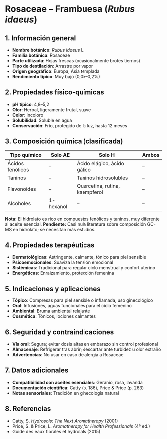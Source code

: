 # Rosaceae – Frambuesa (*Rubus idaeus*)

## 1. Información general
- **Nombre botánico**: *Rubus idaeus* L.
- **Familia botánica**: Rosaceae
- **Parte utilizada**: Hojas frescas (ocasionalmente brotes tiernos)
- **Tipo de destilación**: Arrastre por vapor
- **Origen geográfico**: Europa, Asia templada
- **Rendimiento típico**: Muy bajo (0,05–0,2%)

## 2. Propiedades físico-químicas
- **pH típico**: 4,8–5,2
- **Olor**: Herbal, ligeramente frutal, suave
- **Color**: Incoloro
- **Solubilidad**: Soluble en agua
- **Conservación**: Frío, protegido de la luz, hasta 12 meses

## 3. Composición química (clasificada)
| Tipo químico    | Solo AE      | Solo H                           | Ambos              |
|----------------|--------------|----------------------------------|--------------------|
| Ácidos fenólicos| –            | Ácido elágico, ácido gálico      | –                  |
| Taninos        | –            | Taninos hidrosolubles            | –                  |
| Flavonoides    | –            | Quercetina, rutina, kaempferol   | –                  |
| Alcoholes      | 1-hexanol    | –                                | –                  |

**Nota:** El hidrolato es rico en compuestos fenólicos y taninos, muy diferente al aceite esencial.
**Pendiente:** Casi nula literatura sobre composición GC-MS en hidrolato; se necesitan más estudios.

## 4. Propiedades terapéuticas
- **Dermatológicas**: Astringente, calmante, tónico para piel sensible
- **Psicoemocionales**: Suaviza la tensión emocional
- **Sistémicas**: Tradicional para regular ciclo menstrual y confort uterino
- **Energéticas**: Enraizamiento, protección femenina

## 5. Indicaciones y aplicaciones
- **Tópico**: Compresas para piel sensible o inflamada, uso ginecológico
- **Oral**: Infusiones, aguas funcionales para el ciclo femenino
- **Ambiental**: Bruma ambiental relajante
- **Cosmética**: Tónicos, lociones calmantes

## 6. Seguridad y contraindicaciones
- **Vía oral**: Segura; evitar dosis altas en embarazo sin control profesional
- **Almacenaje**: Refrigerar tras abrir; descartar ante turbidez u olor extraño
- **Advertencias**: No usar en caso de alergia a Rosaceae

## 7. Datos adicionales
- **Compatibilidad con aceites esenciales**: Geranio, rosa, lavanda
- **Documentación científica**: Catty (p. 186), Price & Price (p. 263)
- **Notas sensoriales**: Tradición en ginecología natural

## 8. Referencias
- Catty, S. *Hydrosols: The Next Aromatherapy* (2001)
- Price, S. & Price, L. *Aromatherapy for Health Professionals* (4ª ed.)
- Guide des eaux florales et hydrolats (2015)

